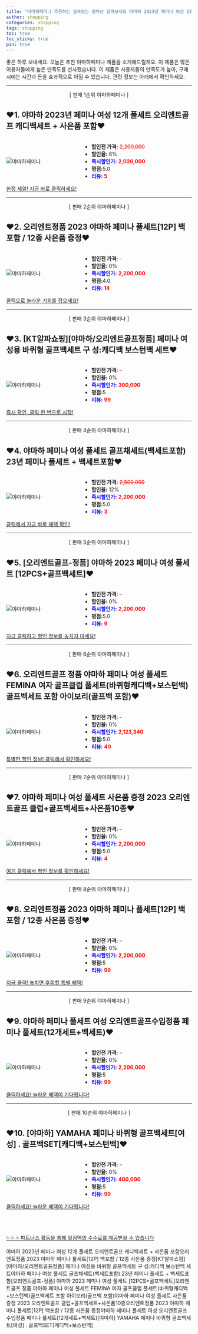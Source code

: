 ```yaml
---
title: "야마하페미나 추천하는 실속있는 컬렉션 살펴보세요 야마하 2023년 페미나 여성 12개"
author: shopping
categories: shopping
tags: shopping
toc: true
toc_sticky: true
pin: true
---
```

좋은 하루 보내세요. 오늘은 추천 야마하페미나 제품을 소개해드릴게요. 이 제품은 많은 이용자들에게 높은 만족도를 선사했습니다. 이 제품은 사용자들의 만족도가 높아, 구매 시에는 시간과 돈을 효과적으로 아낄 수 있습니다. 관련 정보는 아래에서 확인하세요.

---
<p class="toplist" style="margin: 0 auto; display: block; width: fit-content;">[ 판매 1순위 야마하페미나 ]</p>

<h2><strong>❤️1. 야마하 2023년 페미나 여성 12개 풀세트 오리엔트골프 캐디백세트 + 사은품 포함❤️</strong></h2>

<div style="display: flex; align-items: center;">
    <div style="flex: 0.4;">
        <img src="https://thumbnail10.coupangcdn.com/thumbnails/remote/230x230ex/image/vendor_inventory/c10a/d18daf38a2ad9089c7ca3b91f70fb08ac1b16cb85e7fba172f63de846fb5.jpg" alt="야마하페미나" style="max-width: 100%;">
    </div>
    <div style="flex: 0.6; margin-left: 10px;">
        <ul>
            <li><strong>할인전 가격:</strong> <del style="color: red;">2,200,000</del></li>
            <li><strong>할인율:</strong> 8%</li>
            <li><span style='color:blue'><strong>즉시할인가:</strong></span> <span style='color:red'><strong>2,020,000</strong></span></li>
            <li><strong>평점:</strong>5.0</li>
            <li><span style='color:blue'><strong>리뷰:</strong></span> <span style='color:red'><strong>5</strong></span></li>
        </ul>
    </div>
</div>
<div class="center">
    <a href="https://selin100587001.github.io?lptag=AF9450613&subid=githubio&pageKey=7956530564&traceid=V0-153&itemId=21983752952&vendorItemId=89031355714" class="myButton">
        한정 세일! 지금 바로 클릭하세요!
    </a>
</div>


---
<p class="toplist" style="margin: 0 auto; display: block; width: fit-content;">[ 판매 2순위 야마하페미나 ]</p>

<h2><strong>❤️2. 오리엔트정품 2023 야마하 페미나 풀세트[12P] 백포함 / 12종 사은품 증정❤️</strong></h2>

<div style="display: flex; align-items: center;">
    <div style="flex: 0.4;">
        <img src="https://thumbnail10.coupangcdn.com/thumbnails/remote/230x230ex/image/vendor_inventory/c10a/d18daf38a2ad9089c7ca3b91f70fb08ac1b16cb85e7fba172f63de846fb5.jpg" alt="야마하페미나" style="max-width: 100%;">
    </div>
    <div style="flex: 0.6; margin-left: 10px;">
        <ul>
            <li><strong>할인전 가격:</strong> <del style="color: red;">-</del></li>
            <li><strong>할인율:</strong> 0%</li>
            <li><span style='color:blue'><strong>즉시할인가:</strong></span> <span style='color:red'><strong>2,200,000</strong></span></li>
            <li><strong>평점:</strong>4.0</li>
            <li><span style='color:blue'><strong>리뷰:</strong></span> <span style='color:red'><strong>14</strong></span></li>
        </ul>
    </div>
</div>
<div class="center">
    <a href="https://selin100587001.github.io?lptag=AF9450613&subid=githubio&pageKey=6859163713&traceid=V0-153&itemId=16369574086&vendorItemId=86608198743" class="myButton">
        클릭으로 놀라운 기회를 잡으세요!
    </a>
</div>


---
<p class="toplist" style="margin: 0 auto; display: block; width: fit-content;">[ 판매 3순위 야마하페미나 ]</p>

<h2><strong>❤️3. [KT알파쇼핑][야마하/오리엔트골프정품] 페미나 여성용 바퀴형 골프백세트 구 성:캐디백 보스턴백 세트❤️</strong></h2>

<div style="display: flex; align-items: center;">
    <div style="flex: 0.4;">
        <img src="https://thumbnail6.coupangcdn.com/thumbnails/remote/230x230ex/image/vendor_inventory/916f/fc2321c30a146a78db8f1448c3b38f208d970ab2d3a95e5c46baee148f52.jpg" alt="야마하페미나" style="max-width: 100%;">
    </div>
    <div style="flex: 0.6; margin-left: 10px;">
        <ul>
            <li><strong>할인전 가격:</strong> <del style="color: red;">-</del></li>
            <li><strong>할인율:</strong> 0%</li>
            <li><span style='color:blue'><strong>즉시할인가:</strong></span> <span style='color:red'><strong>300,000</strong></span></li>
            <li><strong>평점:</strong>5</li>
            <li><span style='color:blue'><strong>리뷰:</strong></span> <span style='color:red'><strong>99</strong></span></li>
        </ul>
    </div>
</div>
<div class="center">
    <a href="https://selin100587001.github.io?lptag=AF9450613&subid=githubio&pageKey=8222084255&traceid=V0-153&itemId=23636472451&vendorItemId=90726837406" class="myButton">
        즉시 확인, 클릭 한 번으로 시작!
    </a>
</div>


---
<p class="toplist" style="margin: 0 auto; display: block; width: fit-content;">[ 판매 4순위 야마하페미나 ]</p>

<h2><strong>❤️4. 야마하 페미나 여성 풀세트 골프채세트(백세트포함) 23년 페미나 풀세트 + 백세트포함❤️</strong></h2>

<div style="display: flex; align-items: center;">
    <div style="flex: 0.4;">
        <img src="https://thumbnail9.coupangcdn.com/thumbnails/remote/230x230ex/image/vendor_inventory/78b0/1c19dd82f43145c4e4c0735703923d974759e383d96e5688e5adacfb3bce.jpg" alt="야마하페미나" style="max-width: 100%;">
    </div>
    <div style="flex: 0.6; margin-left: 10px;">
        <ul>
            <li><strong>할인전 가격:</strong> <del style="color: red;">2,500,000</del></li>
            <li><strong>할인율:</strong> 12%</li>
            <li><span style='color:blue'><strong>즉시할인가:</strong></span> <span style='color:red'><strong>2,200,000</strong></span></li>
            <li><strong>평점:</strong>5.0</li>
            <li><span style='color:blue'><strong>리뷰:</strong></span> <span style='color:red'><strong>3</strong></span></li>
        </ul>
    </div>
</div>
<div class="center">
    <a href="https://selin100587001.github.io?lptag=AF9450613&subid=githubio&pageKey=1276479914&traceid=V0-153&itemId=19992351199&vendorItemId=87090155712" class="myButton">
        클릭해서 지금 바로 혜택 확인!
    </a>
</div>


---
<p class="toplist" style="margin: 0 auto; display: block; width: fit-content;">[ 판매 5순위 야마하페미나 ]</p>

<h2><strong>❤️5. [오리엔트골프-정품] 야마하 2023 페미나 여성 풀세트 [12PCS+골프백세트]❤️</strong></h2>

<div style="display: flex; align-items: center;">
    <div style="flex: 0.4;">
        <img src="https://thumbnail7.coupangcdn.com/thumbnails/remote/230x230ex/image/vendor_inventory/af35/91e17dc924ce1ad817760dbcb20081c7493d90b77c1a86d5678dfe59f390.jpg" alt="야마하페미나" style="max-width: 100%;">
    </div>
    <div style="flex: 0.6; margin-left: 10px;">
        <ul>
            <li><strong>할인전 가격:</strong> <del style="color: red;">-</del></li>
            <li><strong>할인율:</strong> 0%</li>
            <li><span style='color:blue'><strong>즉시할인가:</strong></span> <span style='color:red'><strong>2,200,000</strong></span></li>
            <li><strong>평점:</strong>5.0</li>
            <li><span style='color:blue'><strong>리뷰:</strong></span> <span style='color:red'><strong>9</strong></span></li>
        </ul>
    </div>
</div>
<div class="center">
    <a href="https://selin100587001.github.io?lptag=AF9450613&subid=githubio&pageKey=6982968184&traceid=V0-153&itemId=17064387130&vendorItemId=89780185175" class="myButton">
        지금 클릭하고 할인 정보를 놓치지 마세요!
    </a>
</div>


---
<p class="toplist" style="margin: 0 auto; display: block; width: fit-content;">[ 판매 6순위 야마하페미나 ]</p>

<h2><strong>❤️6. 오리엔트골프 정품 야마하 페미나 여성 풀세트 FEMINA 여자 골프클럽 풀세트(바퀴형캐디백+보스턴백)골프백세트 포함 아이보리(골프백 포함)❤️</strong></h2>

<div style="display: flex; align-items: center;">
    <div style="flex: 0.4;">
        <img src="https://thumbnail10.coupangcdn.com/thumbnails/remote/230x230ex/image/vendor_inventory/c10a/d18daf38a2ad9089c7ca3b91f70fb08ac1b16cb85e7fba172f63de846fb5.jpg" alt="야마하페미나" style="max-width: 100%;">
    </div>
    <div style="flex: 0.6; margin-left: 10px;">
        <ul>
            <li><strong>할인전 가격:</strong> <del style="color: red;">-</del></li>
            <li><strong>할인율:</strong> 0%</li>
            <li><span style='color:blue'><strong>즉시할인가:</strong></span> <span style='color:red'><strong>2,123,340</strong></span></li>
            <li><strong>평점:</strong>5.0</li>
            <li><span style='color:blue'><strong>리뷰:</strong></span> <span style='color:red'><strong>40</strong></span></li>
        </ul>
    </div>
</div>
<div class="center">
    <a href="https://selin100587001.github.io?lptag=AF9450613&subid=githubio&pageKey=1621069241&traceid=V0-153&itemId=2766205701&vendorItemId=85437215003" class="myButton">
        특별한 할인 정보! 클릭해서 확인하세요!
    </a>
</div>


---
<p class="toplist" style="margin: 0 auto; display: block; width: fit-content;">[ 판매 7순위 야마하페미나 ]</p>

<h2><strong>❤️7. 야마하 페미나 여성 풀세트 사은품 증정 2023 오리엔트골프 클럽+골프백세트+사은품10종❤️</strong></h2>

<div style="display: flex; align-items: center;">
    <div style="flex: 0.4;">
        <img src="https://thumbnail10.coupangcdn.com/thumbnails/remote/230x230ex/image/vendor_inventory/c10a/d18daf38a2ad9089c7ca3b91f70fb08ac1b16cb85e7fba172f63de846fb5.jpg" alt="야마하페미나" style="max-width: 100%;">
    </div>
    <div style="flex: 0.6; margin-left: 10px;">
        <ul>
            <li><strong>할인전 가격:</strong> <del style="color: red;">-</del></li>
            <li><strong>할인율:</strong> 0%</li>
            <li><span style='color:blue'><strong>즉시할인가:</strong></span> <span style='color:red'><strong>2,200,000</strong></span></li>
            <li><strong>평점:</strong>5.0</li>
            <li><span style='color:blue'><strong>리뷰:</strong></span> <span style='color:red'><strong>4</strong></span></li>
        </ul>
    </div>
</div>
<div class="center">
    <a href="https://selin100587001.github.io?lptag=AF9450613&subid=githubio&pageKey=7776265755&traceid=V0-153&itemId=21006645673&vendorItemId=88308769067" class="myButton">
        여기 클릭해서 할인 정보를 확인하세요!
    </a>
</div>


---
<p class="toplist" style="margin: 0 auto; display: block; width: fit-content;">[ 판매 8순위 야마하페미나 ]</p>

<h2><strong>❤️8. 오리엔트정품 2023 야마하 페미나 풀세트[12P] 백포함 / 12종 사은품 증정❤️</strong></h2>

<div style="display: flex; align-items: center;">
    <div style="flex: 0.4;">
        <img src="https://thumbnail9.coupangcdn.com/thumbnails/remote/230x230ex/image/vendor_inventory/1d7d/054c500c028baae6cd682c13aaeea87c2aa498448066864e82586fe15d7e.jpg" alt="야마하페미나" style="max-width: 100%;">
    </div>
    <div style="flex: 0.6; margin-left: 10px;">
        <ul>
            <li><strong>할인전 가격:</strong> <del style="color: red;">-</del></li>
            <li><strong>할인율:</strong> 0%</li>
            <li><span style='color:blue'><strong>즉시할인가:</strong></span> <span style='color:red'><strong>2,200,000</strong></span></li>
            <li><strong>평점:</strong>5</li>
            <li><span style='color:blue'><strong>리뷰:</strong></span> <span style='color:red'><strong>99</strong></span></li>
        </ul>
    </div>
</div>
<div class="center">
    <a href="https://selin100587001.github.io?lptag=AF9450613&subid=githubio&pageKey=7241001828&traceid=V0-153&itemId=18398024625&vendorItemId=85274730021" class="myButton">
        지금 클릭! 놓치면 후회할 특별 혜택!
    </a>
</div>


---
<p class="toplist" style="margin: 0 auto; display: block; width: fit-content;">[ 판매 9순위 야마하페미나 ]</p>

<h2><strong>❤️9. 야마하 페미나 풀세트 여성 오리엔트골프수입정품 페미나 풀세트(12개세트+백세트)❤️</strong></h2>

<div style="display: flex; align-items: center;">
    <div style="flex: 0.4;">
        <img src="https://thumbnail6.coupangcdn.com/thumbnails/remote/230x230ex/image/vendor_inventory/27dd/86f1a34269dba3ed6060bb70092647a6c592c2b9237e2d6996cf734e80b2.jpg" alt="야마하페미나" style="max-width: 100%;">
    </div>
    <div style="flex: 0.6; margin-left: 10px;">
        <ul>
            <li><strong>할인전 가격:</strong> <del style="color: red;">-</del></li>
            <li><strong>할인율:</strong> 0%</li>
            <li><span style='color:blue'><strong>즉시할인가:</strong></span> <span style='color:red'><strong>2,200,000</strong></span></li>
            <li><strong>평점:</strong>5</li>
            <li><span style='color:blue'><strong>리뷰:</strong></span> <span style='color:red'><strong>99</strong></span></li>
        </ul>
    </div>
</div>
<div class="center">
    <a href="https://selin100587001.github.io?lptag=AF9450613&subid=githubio&pageKey=7470806412&traceid=V0-153&itemId=19493672331&vendorItemId=86603308682" class="myButton">
        클릭하세요! 놀라운 혜택이 기다립니다!
    </a>
</div>


---
<p class="toplist" style="margin: 0 auto; display: block; width: fit-content;">[ 판매 10순위 야마하페미나 ]</p>

<h2><strong>❤️10. [야마하] YAMAHA 페미나 바퀴형 골프백세트[여성] . 골프백SET[캐디백+보스턴백]❤️</strong></h2>

<div style="display: flex; align-items: center;">
    <div style="flex: 0.4;">
        <img src="https://thumbnail7.coupangcdn.com/thumbnails/remote/230x230ex/image/vendor_inventory/d245/40986c2fc475087e3713ec7d8395a79156028ad8febfaa15db6f2d216469.jpg" alt="야마하페미나" style="max-width: 100%;">
    </div>
    <div style="flex: 0.6; margin-left: 10px;">
        <ul>
            <li><strong>할인전 가격:</strong> <del style="color: red;">-</del></li>
            <li><strong>할인율:</strong> 0%</li>
            <li><span style='color:blue'><strong>즉시할인가:</strong></span> <span style='color:red'><strong>400,000</strong></span></li>
            <li><strong>평점:</strong>5</li>
            <li><span style='color:blue'><strong>리뷰:</strong></span> <span style='color:red'><strong>99</strong></span></li>
        </ul>
    </div>
</div>
<div class="center">
    <a href="https://selin100587001.github.io?lptag=AF9450613&subid=githubio&pageKey=330982229&traceid=V0-153&itemId=1057641437&vendorItemId=5531988145" class="myButton">
        클릭하세요! 놀라운 혜택이 기다립니다!
    </a>
</div>

<br><br><br>[💦 💦 💦 파트너스 활동을 통해 일정액의 수수료를 제공받을 수 있습니다](https://link.coupang.com/a/bcpT2c)<br><br>야마하 2023년 페미나 여성 12개 풀세트 오리엔트골프 캐디백세트 + 사은품 포함오리엔트정품 2023 야마하 페미나 풀세트[12P] 백포함 / 12종 사은품 증정[KT알파쇼핑][야마하/오리엔트골프정품] 페미나 여성용 바퀴형 골프백세트 구 성:캐디백 보스턴백 세트야마하 페미나 여성 풀세트 골프채세트(백세트포함) 23년 페미나 풀세트 + 백세트포함[오리엔트골프-정품] 야마하 2023 페미나 여성 풀세트 [12PCS+골프백세트]오리엔트골프 정품 야마하 페미나 여성 풀세트 FEMINA 여자 골프클럽 풀세트(바퀴형캐디백+보스턴백)골프백세트 포함 아이보리(골프백 포함)야마하 페미나 여성 풀세트 사은품 증정 2023 오리엔트골프 클럽+골프백세트+사은품10종오리엔트정품 2023 야마하 페미나 풀세트[12P] 백포함 / 12종 사은품 증정야마하 페미나 풀세트 여성 오리엔트골프수입정품 페미나 풀세트(12개세트+백세트)[야마하] YAMAHA 페미나 바퀴형 골프백세트[여성] . 골프백SET[캐디백+보스턴백]